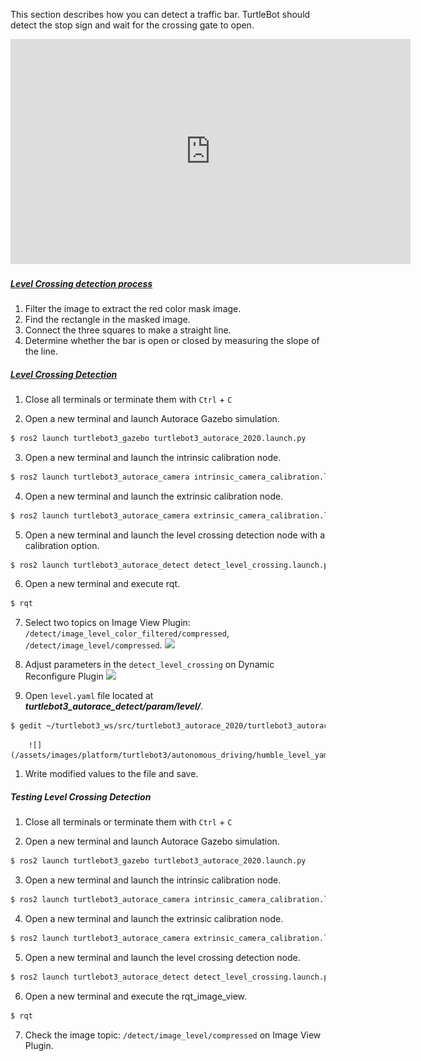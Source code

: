 
<!-- #### [Level Crossing](#level-crossing) -->

This section describes how you can detect a traffic bar. TurtleBot should detect the stop sign and wait for the crossing gate to open.

<iframe width="640" height="360" src="https://www.youtube.com/embed/sy8LAX8KEY0" frameborder="0" allow="accelerometer; autoplay; clipboard-write; encrypted-media; gyroscope; picture-in-picture" allowfullscreen></iframe>


##### [Level Crossing detection process](#the-detection-process)

1. Filter the image to extract the red color mask image.
2. Find the rectangle in the masked image.
3. Connect the three squares to make a straight line.
4. Determine whether the bar is open or closed by measuring the slope of the line.

##### [Level Crossing Detection](#level-crossing-detection)

1. Close all terminals or terminate them with `Ctrl` + `C`

2. Open a new terminal and launch Autorace Gazebo simulation.
```bash
$ ros2 launch turtlebot3_gazebo turtlebot3_autorace_2020.launch.py
```

3. Open a new terminal and launch the intrinsic calibration node.
```bash
$ ros2 launch turtlebot3_autorace_camera intrinsic_camera_calibration.launch.py
```

4. Open a new terminal and launch the extrinsic calibration node.
```bash
$ ros2 launch turtlebot3_autorace_camera extrinsic_camera_calibration.launch.py
```

5. Open a new terminal and launch the level crossing detection node with a calibration option.
```bash
$ ros2 launch turtlebot3_autorace_detect detect_level_crossing.launch.py calibration_mode:=True
```

6. Open a new terminal and execute rqt.
```bash
$ rqt
```

7. Select two topics on Image View Plugin: `/detect/image_level_color_filtered/compressed`, `/detect/image_level/compressed`.
    <img src="/assets/images/platform/turtlebot3/autonomous_driving/noetic_detect_level.png" width="1000">

8. Adjust parameters in the `detect_level_crossing` on Dynamic Reconfigure Plugin
    <img src="/assets/images/platform/turtlebot3/autonomous_driving/noetic_level_reconfigure.png" width="1000">

9.   Open `level.yaml` file located at ***turtlebot3_autorace_detect/param/level/***.
```bash
$ gedit ~/turtlebot3_ws/src/turtlebot3_autorace_2020/turtlebot3_autorace_detect/param/level/level.yaml
```
        ![](/assets/images/platform/turtlebot3/autonomous_driving/humble_level_yaml.png)

1.    Write modified values to the file and save.

##### Testing Level Crossing Detection

1. Close all terminals or terminate them with `Ctrl` + `C`

2. Open a new terminal and launch Autorace Gazebo simulation.
```bash
$ ros2 launch turtlebot3_gazebo turtlebot3_autorace_2020.launch.py
```

3. Open a new terminal and launch the intrinsic calibration node.
```bash
$ ros2 launch turtlebot3_autorace_camera intrinsic_camera_calibration.launch.py
```

4. Open a new terminal and launch the extrinsic calibration node.
```bash
$ ros2 launch turtlebot3_autorace_camera extrinsic_camera_calibration.launch.py
```

5. Open a new terminal and launch the level crossing detection node.
```bash
$ ros2 launch turtlebot3_autorace_detect detect_level_crossing.launch.py
```

6. Open a new terminal and execute the rqt_image_view.
```bash
$ rqt
```

7. Check the image topic: `/detect/image_level/compressed` on Image View Plugin.
